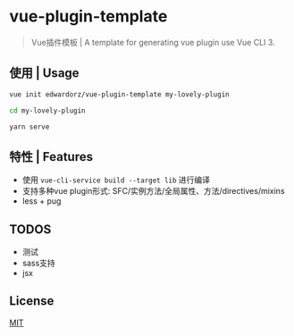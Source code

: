 # vue-plugin-template

> Vue插件模板 |
> A template for generating vue plugin use Vue CLI 3.


## 使用 | Usage

```bash
vue init edwardorz/vue-plugin-template my-lovely-plugin

cd my-lovely-plugin

yarn serve
```


## 特性 | Features

+ 使用 `vue-cli-service build --target lib` 进行编译
+ 支持多种vue plugin形式: SFC/实例方法/全局属性、方法/directives/mixins
+ less + pug



## TODOS

+ 测试
+ sass支持
+ jsx

## License

[MIT](http://opensource.org/licenses/MIT)

